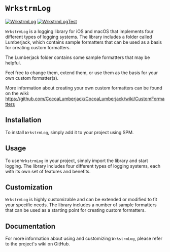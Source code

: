 # `WrkstrmLog`

[![WrkstrmLog][build-badge]](https://github.com/wrkstrm/laussat/actions/workflows/wrkstrm-log-build.yml)
[![WrkstrmLogTest][test-badge]](https://github.com/wrkstrm/laussat/actions/workflows/wrkstrm-log-test.yml)

`WrkstrmLog` is a logging library for iOS and macOS that implements four different types of logging systems. The library includes a folder called Lumberjack, which contains sample formatters that can be used as a basis for creating custom formatters.

The Lumberjack folder contains some sample formatters that may be helpful.

Feel free to change them, extend them, or use them as the basis for your own custom formatter(s).

More information about creating your own custom formatters can be found on the wiki:
<https://github.com/CocoaLumberjack/CocoaLumberjack/wiki/CustomFormatters>

## Installation

To install `WrkstrmLog`, simply add it to your project using SPM.

## Usage

To use `WrkstrmLog` in your project, simply import the library and start logging. The library includes four different types of logging systems, each with its own set of features and benefits.

## Customization

`WrkstrmLog` is highly customizable and can be extended or modified to fit your specific needs. The library includes a number of sample formatters that can be used as a starting point for creating custom formatters.

## Documentation

For more information about using and customizing `WrkstrmLog`, please refer to the project's wiki on GitHub.

[build-badge]: https://github.com/wrkstrm/laussat/actions/workflows/wrkstrm-log-build.yml/badge.svg
[test-badge]: https://github.com/wrkstrm/laussat/actions/workflows/wrkstrm-log-test.yml/badge.svg
